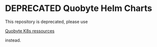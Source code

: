 # DEPRECATED Quobyte Helm Charts

This repository is deprecated, please use

[Quobyte K8s ressources](https://github.com/quobyte/quobyte-k8s-resources)

instead.


